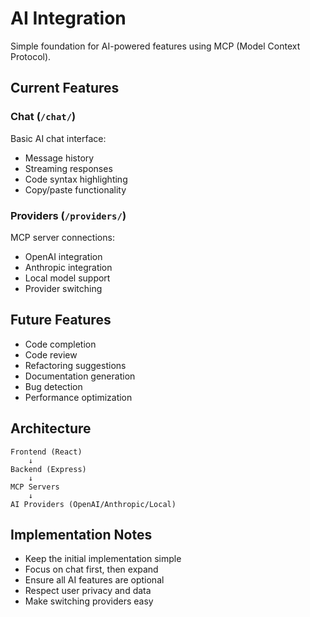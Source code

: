 # AI Integration

Simple foundation for AI-powered features using MCP (Model Context Protocol).

## Current Features

### Chat (`/chat/`)
Basic AI chat interface:
- Message history
- Streaming responses
- Code syntax highlighting
- Copy/paste functionality

### Providers (`/providers/`)
MCP server connections:
- OpenAI integration
- Anthropic integration
- Local model support
- Provider switching

## Future Features

- Code completion
- Code review
- Refactoring suggestions
- Documentation generation
- Bug detection
- Performance optimization

## Architecture

```
Frontend (React) 
    ↓
Backend (Express)
    ↓  
MCP Servers
    ↓
AI Providers (OpenAI/Anthropic/Local)
```

## Implementation Notes

- Keep the initial implementation simple
- Focus on chat first, then expand
- Ensure all AI features are optional
- Respect user privacy and data
- Make switching providers easy
